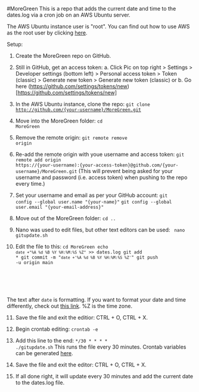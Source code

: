 #MoreGreen
This is a repo that adds the current date and time to the dates.log via a cron job on an AWS Ubuntu server.

The AWS Ubuntu instance user is "root". You can find out how to use AWS as the root user by clicking [here](https://tecadmin.net/how-to-enable-ssh-as-root-on-aws-ubuntu-instance/).

Setup:
1. Create the MoreGreen repo on GitHub.

2. Still in GitHub, get an access token:
  a. Click Pic on top right > Settings > Developer settings (bottom left) > Personal access token > Token (classic) > Generate new token > Generate new token (classic)
  or
  b. Go here (https://github.com/settings/tokens/new)[https://github.com/settings/tokens/new]
  
3. In the AWS Ubuntu instance, clone the repo: 
  <code>git clone http://github.com/{your-username}/MoreGreen.git</code>
  
4. Move into the MoreGreen folder: 
  <code>cd MoreGreen</code>
  
5. Remove the remote origin: 
  <code>git remote remove origin</code>
  
6. Re-add the remote origin with youe username and access token:
  <code>git remote add origin https://{your-username):{your-access-token}@github.com/{your-username}/MoreGreen.git</code>
  (This will prevent being asked for your username and password (i.e. access token) when pushing to the repo every time.)
  
7. Set your username and email as per your GitHub account:
  <code>git config --global user.name "{your-name}"</code>
  <code>git config --global user.email "{your-email-address}"</code>
 
8. Move out of the MoreGreen folder:
  <code>cd .. </code>
  
9. Nano was used to edit files, but other text editors can be used:
  <code> nano gitupdate.sh</code>
  
10. Edit the file to this:
  <code>cd MoreGreen
        echo `date +"%A %d %B %Y %H:%M:%S %Z"` >> dates.log
        git add *
        git commit -m "`date +'%A %d %B %Y %H:%M:%S %Z'`"
        git push -u origin main
  </code>
  
  The text after <code>date</code> is formatting. If you want to format your date and time differently, check out [this link](https://phoenixnap.com/kb/linux-date-command).
  %Z is the time zone.
  
11. Save the file and exit the editior:
  CTRL + O, CTRL + X.
  
12. Begin crontab editing:
  <code>crontab -e</code>
  
13. Add this line to the end:
  <code>*/30 * * * * ./gitupdate.sh</code>
  This runs the file every 30 minutes. Crontab variables can be generated [here](https://crontab.guru/).
  
14. Save the file and exit the editor:
  CTRL + O, CTRL + X.
  
15. If all done right, it will update every 30 minutes and add the current date to the dates.log file. 
  

